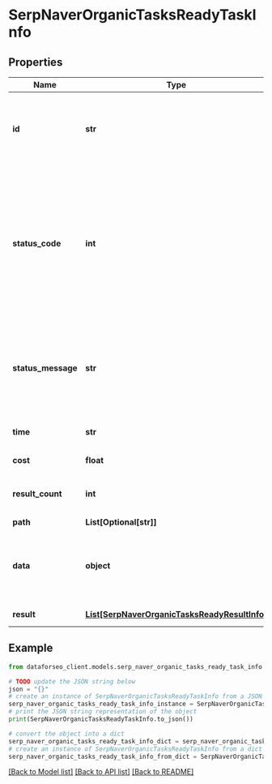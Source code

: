 # SerpNaverOrganicTasksReadyTaskInfo


## Properties

Name | Type | Description | Notes
------------ | ------------- | ------------- | -------------
**id** | **str** | task identifier unique task identifier in our system in the UUID format | [optional] 
**status_code** | **int** | status code of the task generated by DataForSEO, can be within the following range: 10000-60000 you can find the full list of the response codes here | [optional] 
**status_message** | **str** | informational message of the task you can find the full list of general informational messages here | [optional] 
**time** | **str** | execution time, seconds | [optional] 
**cost** | **float** | total tasks cost, USD | [optional] 
**result_count** | **int** | number of elements in the result array | [optional] 
**path** | **List[Optional[str]]** | URL path | [optional] 
**data** | **object** | contains the same parameters that you specified in the POST request | [optional] 
**result** | [**List[SerpNaverOrganicTasksReadyResultInfo]**](SerpNaverOrganicTasksReadyResultInfo.md) | array of results | [optional] 

## Example

```python
from dataforseo_client.models.serp_naver_organic_tasks_ready_task_info import SerpNaverOrganicTasksReadyTaskInfo

# TODO update the JSON string below
json = "{}"
# create an instance of SerpNaverOrganicTasksReadyTaskInfo from a JSON string
serp_naver_organic_tasks_ready_task_info_instance = SerpNaverOrganicTasksReadyTaskInfo.from_json(json)
# print the JSON string representation of the object
print(SerpNaverOrganicTasksReadyTaskInfo.to_json())

# convert the object into a dict
serp_naver_organic_tasks_ready_task_info_dict = serp_naver_organic_tasks_ready_task_info_instance.to_dict()
# create an instance of SerpNaverOrganicTasksReadyTaskInfo from a dict
serp_naver_organic_tasks_ready_task_info_from_dict = SerpNaverOrganicTasksReadyTaskInfo.from_dict(serp_naver_organic_tasks_ready_task_info_dict)
```
[[Back to Model list]](../README.md#documentation-for-models) [[Back to API list]](../README.md#documentation-for-api-endpoints) [[Back to README]](../README.md)


